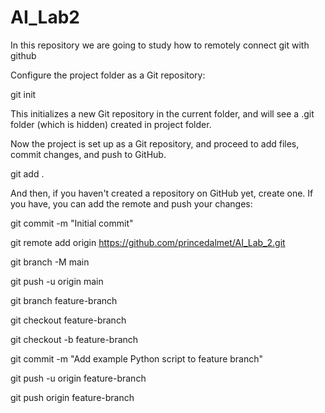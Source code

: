 # AI_Lab2

In this repository we are going to study how to remotely connect git with github

Configure the project folder as a Git repository:

git init

This initializes a new Git repository in the current folder, and will see a .git folder (which is hidden) created in project folder.

Now the project is set up as a Git repository, and proceed to add files, commit changes, and push to GitHub.

git add .

And then, if you haven't created a repository on GitHub yet, create one. If you have, you can add the remote and push your changes:

git commit -m "Initial commit"

git remote add origin https://github.com/princedalmet/AI_Lab_2.git

git branch -M main

git push -u origin main

git branch feature-branch

git checkout feature-branch

git checkout -b feature-branch

git commit -m "Add example Python script to feature branch"

git push -u origin feature-branch

git push origin feature-branch
